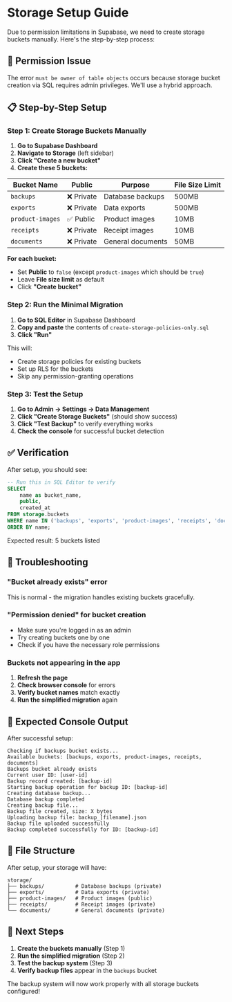 # Storage Setup Guide

Due to permission limitations in Supabase, we need to create storage buckets manually. Here's the step-by-step process:

## 🚨 Permission Issue

The error `must be owner of table objects` occurs because storage bucket creation via SQL requires admin privileges. We'll use a hybrid approach.

## 📋 Step-by-Step Setup

### Step 1: Create Storage Buckets Manually

1. **Go to Supabase Dashboard**
2. **Navigate to Storage** (left sidebar)
3. **Click "Create a new bucket"**
4. **Create these 5 buckets:**

| Bucket Name | Public | Purpose | File Size Limit |
|-------------|--------|---------|-----------------|
| `backups` | ❌ Private | Database backups | 500MB |
| `exports` | ❌ Private | Data exports | 500MB |
| `product-images` | ✅ Public | Product images | 10MB |
| `receipts` | ❌ Private | Receipt images | 10MB |
| `documents` | ❌ Private | General documents | 50MB |

**For each bucket:**
- Set **Public** to `false` (except `product-images` which should be `true`)
- Leave **File size limit** as default
- Click **"Create bucket"**

### Step 2: Run the Minimal Migration

1. **Go to SQL Editor** in Supabase Dashboard
2. **Copy and paste** the contents of `create-storage-policies-only.sql`
3. **Click "Run"**

This will:
- Create storage policies for existing buckets
- Set up RLS for the buckets
- Skip any permission-granting operations

### Step 3: Test the Setup

1. **Go to Admin → Settings → Data Management**
2. **Click "Create Storage Buckets"** (should show success)
3. **Click "Test Backup"** to verify everything works
4. **Check the console** for successful bucket detection

## ✅ Verification

After setup, you should see:

```sql
-- Run this in SQL Editor to verify
SELECT 
    name as bucket_name,
    public,
    created_at
FROM storage.buckets
WHERE name IN ('backups', 'exports', 'product-images', 'receipts', 'documents')
ORDER BY name;
```

Expected result: 5 buckets listed

## 🔧 Troubleshooting

### "Bucket already exists" error
This is normal - the migration handles existing buckets gracefully.

### "Permission denied" for bucket creation
- Make sure you're logged in as an admin
- Try creating buckets one by one
- Check if you have the necessary role permissions

### Buckets not appearing in the app
1. **Refresh the page**
2. **Check browser console** for errors
3. **Verify bucket names** match exactly
4. **Run the simplified migration** again

## 🎯 Expected Console Output

After successful setup:
```
Checking if backups bucket exists...
Available buckets: [backups, exports, product-images, receipts, documents]
Backups bucket already exists
Current user ID: [user-id]
Backup record created: [backup-id]
Starting backup operation for backup ID: [backup-id]
Creating database backup...
Database backup completed
Creating backup file...
Backup file created, size: X bytes
Uploading backup file: backup_[filename].json
Backup file uploaded successfully
Backup completed successfully for ID: [backup-id]
```

## 📁 File Structure

After setup, your storage will have:
```
storage/
├── backups/          # Database backups (private)
├── exports/          # Data exports (private)
├── product-images/   # Product images (public)
├── receipts/         # Receipt images (private)
└── documents/        # General documents (private)
```

## 🚀 Next Steps

1. **Create the buckets manually** (Step 1)
2. **Run the simplified migration** (Step 2)
3. **Test the backup system** (Step 3)
4. **Verify backup files** appear in the `backups` bucket

The backup system will now work properly with all storage buckets configured! 